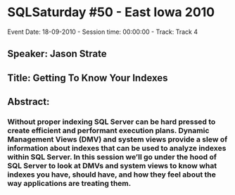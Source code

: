 # SQLSaturday #50 - East Iowa 2010
Event Date: 18-09-2010 - Session time: 00:00:00 - Track: Track 4
## Speaker: Jason Strate
## Title: Getting To Know Your Indexes
## Abstract:
### Without proper indexing SQL Server can be hard pressed to create efficient and performant execution plans.  Dynamic Management Views (DMV) and system views provide a slew of information about indexes that can be used to analyze indexes within SQL Server.  In this session we’ll go under the hood of SQL Server to look at DMVs and system views to know what indexes you have, should have, and how they feel about the way applications are treating them.
